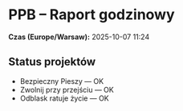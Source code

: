 # PPB – Raport godzinowy
**Czas (Europe/Warsaw):** 2025-10-07 11:24

## Status projektów
- Bezpieczny Pieszy — OK
- Zwolnij przy przejściu — OK
- Odblask ratuje życie — OK


